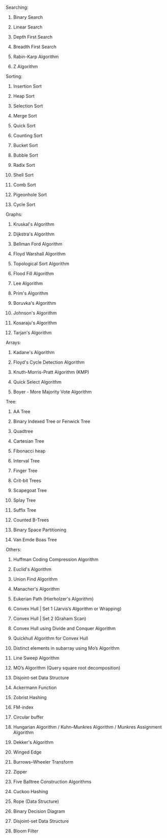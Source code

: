  Searching: 

1) Binary Search 

2) Linear Search 

3) Depth First Search 

4) Breadth First Search 

5) Rabin-Karp Algorithm 

6) Z Algorithm 


Sorting: 

1) Insertion Sort 

2) Heap Sort 

3) Selection Sort 

4) Merge Sort 

5) Quick Sort 

6) Counting Sort 

7) Bucket Sort 

8) Bubble Sort 

9) Radix Sort 

10) Shell Sort 

11) Comb Sort 

12) Pigeonhole Sort 

13) Cycle Sort 


Graphs: 

1) Kruskal's Algorithm 

2) Dijkstra's Algorithm 

3) Bellman Ford Algorithm 

4) Floyd Warshall Algorithm 

5) Topological Sort Algorithm 

6) Flood Fill Algorithm 

7) Lee Algorithm 

8) Prim's Algorithm 

9) Boruvka's Algorithm 

10) Johnson's Algorithm 

11) Kosaraju's Algorithm 

12) Tarjan's Algorithm 


Arrays: 

1) Kadane's Algorithm 

2) Floyd's Cycle Detection Algorithm 

3) Knuth-Morris-Pratt Algorithm (KMP) 

4) Quick Select Algorithm 

5) Boyer - More Majority Vote Algorithm 


Tree: 

1) AA Tree 

2) Binary Indexed Tree or Fenwick Tree 

3) Quadtree 

4) Cartesian Tree 

5) Fibonacci heap 

6) Interval Tree 

7) Finger Tree 

8) Crit-bit Trees 

9) Scapegoat Tree 

10) Splay Tree 

11) Suffix Tree 

12) Counted B-Trees 

13) Binary Space Partitioning 

14) Van Emde Boas Tree 


Others: 

1) Huffman Coding Compression Algorithm 

2) Euclid's Algorithm 

3) Union Find Algorithm 

4) Manacher's Algorithm 

5) Eukerian Path (Hierholzer's Algorithm) 

6) Convex Hull | Set 1 (Jarvis’s Algorithm or Wrapping) 

7) Convex Hull | Set 2 (Graham Scan) 

8) Convex Hull using Divide and Conquer Algorithm 

9) Quickhull Algorithm for Convex Hull 

10) Distinct elements in subarray using Mo’s Algorithm 

11) Line Sweep Algorithm 

12) MO’s Algorithm (Query square root decomposition) 

13) Disjoint-set Data Structure 

14) Ackermann Function 

15) Zobrist Hashing 

16) FM-index 

17) Circular buffer 

18) Hungarian Algorithm / Kuhn–Munkres Algorithm / Munkres Assignment Algorithm 

19) Dekker's Algorithm 

20) Winged Edge 

21) Burrows–Wheeler Transform 

22) Zipper 

23) Five Balltree Construction Algorithms 

24) Cuckoo Hashing 

25) Rope (Data Structure) 

26) Binary Decision Diagram 

27) Disjoint-set Data Structure 

28) Bloom Filter 
